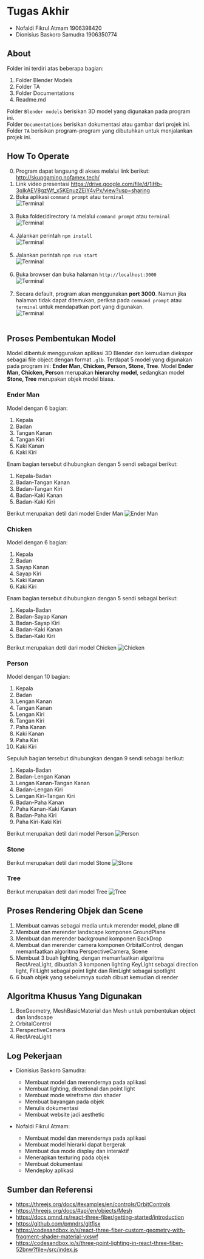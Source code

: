 # Tugas Akhir

- Nofaldi Fikrul Atmam 1906398420
- Dionisius Baskoro Samudra 1906350774

## About

Folder ini terdiri atas beberapa bagian:

1. Folder Blender Models
2. Folder TA
3. Folder Documentations
4. Readme.md

Folder `Blender models` berisikan 3D model yang digunakan pada program ini. <br/>
Folder `Documentations` berisikan dokumentasi atau gambar dari projek ini. <br />
Folder `TA` berisikan program-program yang dibutuhkan untuk menjalankan projek ini.

## How To Operate

0. Program dapat langsung di akses melalui link berikut: http://skupgaming.nofamex.tech/
1. Link video presentasi https://drive.google.com/file/d/1iHb-3qIkAEV8gzWf_x5KEnuzZEiY4vPx/view?usp=sharing
2. Buka aplikasi `command prompt` atau `terminal` <br/>
   ![Terminal](./Documentations/terminal.png "Terminal") <br/><br/>
3. Buka folder/directory `TA` melalui `command prompt` atau `terminal` <br/>
   ![Terminal](./Documentations/TA-dir.png "Terminal") <br/><br/>
4. Jalankan perintah `npm install` <br/>
   ![Terminal](./Documentations/npm-install.png "Terminal") <br/><br/>
5. Jalankan perintah `npm run start` <br/>
   ![Terminal](./Documentations/npm-start.png "Terminal") <br/><br/>
6. Buka browser dan buka halaman `http://localhost:3000` <br/>
   ![Terminal](./Documentations/browser.png "Terminal") <br/><br/>
7. Secara default, program akan menggunakan **port 3000**. Namun jika halaman tidak dapat ditemukan, periksa pada `command prompt` atau `terminal` untuk mendapatkan port yang digunakan. <br/>
   ![Terminal](./Documentations/localhost-port.png "Terminal") <br/><br/>

## Proses Pembentukan Model

Model dibentuk menggunakan aplikasi 3D Blender dan kemudian diekspor sebagai file object dengan format `.glb`. Terdapat 5 model yang digunakan pada program ini: **Ender Man, Chicken, Person, Stone, Tree**. Model **Ender Man, Chicken, Person** merupakan **hierarchy model**, sedangkan model **Stone, Tree** merupakan objek model biasa.

### Ender Man

Model dengan 6 bagian:

1. Kepala
2. Badan
3. Tangan Kanan
4. Tangan Kiri
5. Kaki Kanan
6. Kaki Kiri

Enam bagian tersebut dihubungkan dengan 5 sendi sebagai berikut:

1. Kepala-Badan
2. Badan-Tangan Kanan
3. Badan-Tangan Kiri
4. Badan-Kaki Kanan
5. Badan-Kaki Kiri

Berikut merupakan detil dari model Ender Man
![Ender Man](./Documentations/ender.png "Ender Man")

### Chicken

Model dengan 6 bagian:

1. Kepala
2. Badan
3. Sayap Kanan
4. Sayap Kiri
5. Kaki Kanan
6. Kaki Kiri

Enam bagian tersebut dihubungkan dengan 5 sendi sebagai berikut:

1. Kepala-Badan
2. Badan-Sayap Kanan
3. Badan-Sayap Kiri
4. Badan-Kaki Kanan
5. Badan-Kaki Kiri

Berikut merupakan detil dari model Chicken
![Chicken](./Documentations/chicken.png "Chicken")

### Person

Model dengan 10 bagian:

1. Kepala
2. Badan
3. Lengan Kanan
4. Tangan Kanan
5. Lengan Kiri
6. Tangan Kiri
7. Paha Kanan
8. Kaki Kanan
9. Paha Kiri
10. Kaki Kiri

Sepuluh bagian tersebut dihubungkan dengan 9 sendi sebagai berikut:

1. Kepala-Badan
2. Badan-Lengan Kanan
3. Lengan Kanan-Tangan Kanan
4. Badan-Lengan Kiri
5. Lengan Kiri-Tangan Kiri
6. Badan-Paha Kanan
7. Paha Kanan-Kaki Kanan
8. Badan-Paha Kiri
9. Paha Kiri-Kaki Kiri

Berikut merupakan detil dari model Person
![Person](./Documentations/person.png "Person")

### Stone

Berikut merupakan detil dari model Stone
![Stone](./Documentations/stone.png "Stone")

### Tree

Berikut merupakan detil dari model Tree
![Tree](./Documentations/tree.png "Tree")

## Proses Rendering Objek dan Scene

1. Membuat canvas sebagai media untuk merender model, plane dll
2. Membuat dan merender landscape komponen GroundPlane
3. Membuat dan merender background komponen BackDrop
4. Membuat dan merender camera komponen OrbitalControl, dengan memanfaatkan algoritma PerspectiveCamera, Scene
5. Membuat 3 buah lighting, dengan memanfaatkan algoritma RectAreaLight, dibuatlah 3 komponen lighting KeyLight sebagai direction light, FillLight sebagai point light dan RimLight sebagai spotlight
6. 6 buah objek yang sebelumnya sudah dibuat kemudian di render

## Algoritma Khusus Yang Digunakan

1. BoxGeometry, MeshBasicMaterial dan Mesh untuk pembentukan object dan landscape
2. OrbitalControl
3. PerspectiveCamera
4. RectAreaLight

## Log Pekerjaan

- Dionisius Baskoro Samudra:

  - Membuat model dan merendernya pada aplikasi
  - Membuat lighting, directional dan point light
  - Membuat mode wireframe dan shader
  - Membuat bayangan pada objek
  - Menulis dokumentasi
  - Membuat website jadi aesthetic

- Nofaldi Fikrul Atmam:
  - Membuat model dan merendernya pada aplikasi
  - Membuat model hierarki dapat bergerak
  - Membuat dua mode display dan interaktif
  - Menerapkan texturing pada objek
  - Membuat dokumentasi
  - Mendeploy aplikasi

## Sumber dan Referensi

- https://threejs.org/docs/#examples/en/controls/OrbitControls
- https://threejs.org/docs/#api/en/objects/Mesh
- https://docs.pmnd.rs/react-three-fiber/getting-started/introduction
- https://github.com/pmndrs/gltfjsx
- https://codesandbox.io/s/react-three-fiber-custom-geometry-with-fragment-shader-material-vxswf
- https://codesandbox.io/s/three-point-lighting-in-react-three-fiber-52bnw?file=/src/index.js
